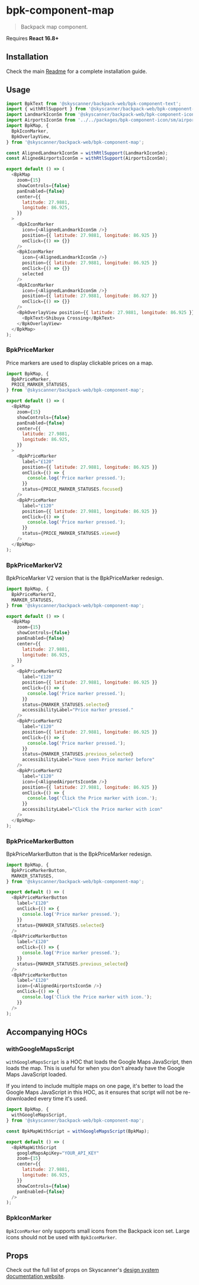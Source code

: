 # bpk-component-map

> Backpack map component.

Requires **React 16.8+**

## Installation

Check the main [Readme](https://github.com/skyscanner/backpack#usage) for a complete installation guide.

## Usage

```js
import BpkText from '@skyscanner/backpack-web/bpk-component-text';
import { withRtlSupport } from '@skyscanner/backpack-web/bpk-component-icon';
import LandmarkIconSm from '@skyscanner/backpack-web/bpk-component-icon/sm/landmark';
import AirportsIconSm from '../../packages/bpk-component-icon/sm/airports';
import BpkMap, {
  BpkIconMarker,
  BpkOverlayView,
} from '@skyscanner/backpack-web/bpk-component-map';

const AlignedLandmarkIconSm = withRtlSupport(LandmarkIconSm);
const AlignedAirportsIconSm = withRtlSupport(AirportsIconSm);

export default () => (
  <BpkMap
    zoom={15}
    showControls={false}
    panEnabled={false}
    center={{
      latitude: 27.9881,
      longitude: 86.925,
    }}
  >
    <BpkIconMarker
      icon={<AlignedLandmarkIconSm />}
      position={{ latitude: 27.9881, longitude: 86.925 }}
      onClick={() => {}}
    />
    <BpkIconMarker
      icon={<AlignedLandmarkIconSm />}
      position={{ latitude: 27.9881, longitude: 86.925 }}
      onClick={() => {}}
      selected
    />
    <BpkIconMarker
      icon={<AlignedLandmarkIconSm />}
      position={{ latitude: 27.9881, longitude: 86.927 }}
      onClick={() => {}}
    />
    <BpkOverlayView position={{ latitude: 27.9881, longitude: 86.925 }}>
      <BpkText>Shibuya Crossing</BpkText>
    </BpkOverlayView>
  </BpkMap>
);
```

### BpkPriceMarker

Price markers are used to display clickable prices on a map.

```js
import BpkMap, {
  BpkPriceMarker,
  PRICE_MARKER_STATUSES,
} from '@skyscanner/backpack-web/bpk-component-map';

export default () => (
  <BpkMap
    zoom={15}
    showControls={false}
    panEnabled={false}
    center={{
      latitude: 27.9881,
      longitude: 86.925,
    }}
  >
    <BpkPriceMarker
      label="£120"
      position={{ latitude: 27.9881, longitude: 86.925 }}
      onClick={() => {
        console.log('Price marker pressed.');
      }}
      status={PRICE_MARKER_STATUSES.focused}
    />
    <BpkPriceMarker
      label="£120"
      position={{ latitude: 27.9881, longitude: 86.925 }}
      onClick={() => {
        console.log('Price marker pressed.');
      }}
      status={PRICE_MARKER_STATUSES.viewed}
    />
  </BpkMap>
);
```

### BpkPriceMarkerV2

BpkPriceMarker V2 version that is the BpkPriceMarker redesign.

```js
import BpkMap, {
  BpkPriceMarkerV2,
  MARKER_STATUSES,
} from '@skyscanner/backpack-web/bpk-component-map';

export default () => (
  <BpkMap
    zoom={15}
    showControls={false}
    panEnabled={false}
    center={{
      latitude: 27.9881,
      longitude: 86.925,
    }}
  >
    <BpkPriceMarkerV2
      label="£120"
      position={{ latitude: 27.9881, longitude: 86.925 }}
      onClick={() => {
        console.log('Price marker pressed.');
      }}
      status={MARKER_STATUSES.selected}
      accessibilityLabel="Price marker pressed."
    />
    <BpkPriceMarkerV2
      label="£120"
      position={{ latitude: 27.9881, longitude: 86.925 }}
      onClick={() => {
        console.log('Price marker pressed.');
      }}
      status={MARKER_STATUSES.previous_selected}
      accessibilityLabel="Have seen Price marker before"
    />
    <BpkPriceMarkerV2
      label="£120"
      icon={<AlignedAirportsIconSm />}
      position={{ latitude: 27.9881, longitude: 86.925 }}
      onClick={() => {
        console.log('Click the Price marker with icon.');
      }}
      accessibilityLabel="Click the Price marker with icon"
    />
  </BpkMap>
);
```

### BpkPriceMarkerButton

BpkPriceMarkerButton that is the BpkPriceMarker redesign.

```js
import BpkMap, {
  BpkPriceMarkerButton,
  MARKER_STATUSES,
} from '@skyscanner/backpack-web/bpk-component-map';

export default () => (
  <BpkPriceMarkerButton
    label="£120"
    onClick={() => {
      console.log('Price marker pressed.');
    }}
    status={MARKER_STATUSES.selected}
  />
  <BpkPriceMarkerButton
    label="£120"
    onClick={() => {
      console.log('Price marker pressed.');
    }}
    status={MARKER_STATUSES.previous_selected}
  />
  <BpkPriceMarkerButton
    label="£120"
    icon={<AlignedAirportsIconSm />}
    onClick={() => {
      console.log('Click the Price marker with icon.');
    }}
  />
);
```

## Accompanying HOCs

### withGoogleMapsScript

`withGoogleMapsScript` is a HOC that loads the Google Maps JavaScript, then loads the map. This is useful for when you don't already have the Google Maps JavaScript loaded.

If you intend to include multiple maps on one page, it's better to load the Google Maps JavaScript in this HOC, as it ensures that script will not be re-downloaded every time it's used.

```js
import BpkMap, {
  withGoogleMapsScript,
} from '@skyscanner/backpack-web/bpk-component-map';

const BpkMapWithScript = withGoogleMapsScript(BpkMap);

export default () => (
  <BpkMapWithScript
    googleMapsApiKey="YOUR_API_KEY"
    zoom={15}
    center={{
      latitude: 27.9881,
      longitude: 86.925,
    }}
    showControls={false}
    panEnabled={false}
  />
);
```

### BpkIconMarker

`BpkIconMarker` only supports small icons from the Backpack icon set. Large icons should not be used with `BpkIconMarker`.

## Props

Check out the full list of props on Skyscanner's [design system documentation website](https://www.skyscanner.design/latest/components/map/web-rj4ymUaL#section-props-0f).
